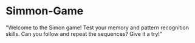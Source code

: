 # Simmon-Game
"Welcome to the Simon game! Test your memory and pattern recognition skills. Can you follow and repeat the sequences? Give it a try!"

